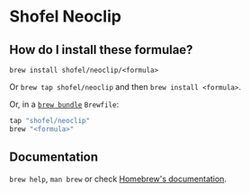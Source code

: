 # Shofel Neoclip

## How do I install these formulae?

`brew install shofel/neoclip/<formula>`

Or `brew tap shofel/neoclip` and then `brew install <formula>`.

Or, in a [`brew bundle`](https://github.com/Homebrew/homebrew-bundle) `Brewfile`:

```ruby
tap "shofel/neoclip"
brew "<formula>"
```

## Documentation

`brew help`, `man brew` or check [Homebrew's documentation](https://docs.brew.sh).
